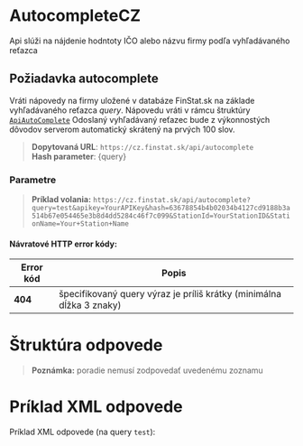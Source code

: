 # AutocompleteCZ
Api slúži na nájdenie hodntoty IČO alebo názvu firmy podľa vyhľadávaného reťazca

## Požiadavka autocomplete
Vráti nápovedy na firmy uložené v databáze FinStat.sk na základe vyhľadávaného reťazca *query*.
Nápovedu vráti v rámcu štruktúry [`ApiAutoComplete`](#ApiAutoComplete)
Odoslaný vyhľadávaný reťazec bude z výkonnostých dôvodov serverom automatický skrátený na prvých 100 slov.

> **Dopytovaná URL**: ```https://cz.finstat.sk/api/autocomplete```<br />
> **Hash parameter**: {query}
<!-- >**Dopytovaná URL**: ```https://www.finstat.cz/api/autocomplete```<br /> -->

### Parametre
[](../../../common/parameters/autocomplete-sk.md ':include')

[](../../../common/parameters/parameterscz-sk.md ':include')


> **Príklad volania:** ```https://cz.finstat.sk/api/autocomplete?query=test&apikey=YourAPIKey&hash=63678854b4b02034b4127cd9188b3a514b67e054465e3b8d4dd5284c46f7c099&StationId=YourStationID&StationName=Your+Station+Name```

#### Návratové HTTP error kódy:
| Error kód | Popis |
| ----------- | ----------- |
| **404**| špecifikovaný query výraz je príliš krátky (minimálna dĺžka 3 znaky) |

[](../../../common/http/errorcodes-sk.md ':include')

# Štruktúra odpovede

[](../../../common/responses/autocomplete-sk.md ':include')

> **Poznámka:** poradie nemusí zodpovedať uvedenému zoznamu

# Príklad XML odpovede
Príklad XML odpovede (na query `test`):

[](../../../common/examples/autocomplete.md ':include')
